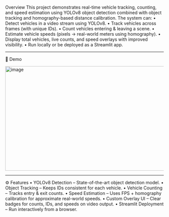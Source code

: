 Overview
This project demonstrates real-time vehicle tracking, counting, and speed estimation using YOLOv8 object detection combined with object tracking and homography-based distance calibration.
The system can:
•	Detect vehicles in a video stream using YOLOv8.
•	Track vehicles across frames (with unique IDs).
•	 Count vehicles entering & leaving a scene.
•	 Estimate vehicle speeds (pixels → real-world meters using homography).
•	 Display total vehicles, live counts, and speed overlays with improved visibility.
•	 Run locally or be deployed as a Streamlit app.
________________________________________
🎥 Demo


<img width="657" height="332" alt="image" src="https://github.com/user-attachments/assets/f79666ef-be0f-4dad-8db2-5edc1c8a09bd" />


________________________________________
⚙️ Features
•	YOLOv8 Detection – State-of-the-art object detection model.
•	Object Tracking – Keeps IDs consistent for each vehicle.
•	Vehicle Counting – Tracks entry & exit counts.
•	Speed Estimation – Uses FPS + homography calibration for approximate real-world speeds.
•	Custom Overlay UI – Clear badges for counts, IDs, and speeds on video output.
•	Streamlit Deployment – Run interactively from a browser.
